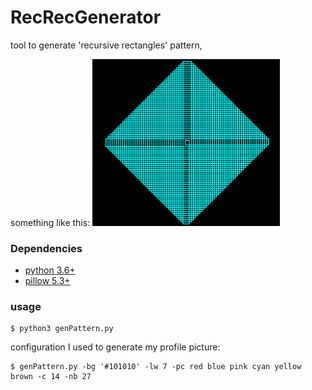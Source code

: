 # RecRecGenerator
tool to generate 'recursive rectangles' pattern,

something like this:
<img src="https://raw.githubusercontent.com/rishabh38/RecRecGenerator/master/imgs/sample.png" width="300"/>


### Dependencies
- [python 3.6+](https://www.python.org/downloads/)
- [pillow 5.3+](https://pillow.readthedocs.io/en/stable/installation.html)

### usage
```
$ python3 genPattern.py 
```

configuration I used to generate my profile picture:
```
$ genPattern.py -bg '#101010' -lw 7 -pc red blue pink cyan yellow brown -c 14 -nb 27
```
